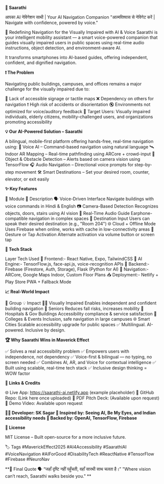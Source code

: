 **🧭 Saarathi**


आपका AI नेविगेशन साथी | Your AI Navigation Companion
"आत्मविश्वास से नेविगेट करें | Navigate with confidence, powered by voice."

🚀 Redefining Navigation for the Visually Impaired with AI & Voice
Saarathi is your intelligent mobility assistant — a smart voice-powered companion that guides visually impaired users in public spaces using real-time audio instructions, object detection, and environment-aware AI.

It transforms smartphones into AI-based guides, offering independent, confident, and dignified navigation.



**❗ The Problem**

Navigating public buildings, campuses, and offices remains a major challenge for the visually impaired due to:

🚫 Lack of accessible signage or tactile maps
❌ Dependency on others for navigation
❗ High risk of accidents or disorientation
🔇 Environments not optimized for voice/auditory feedback
🎯 Target Users:
Visually impaired individuals, elderly citizens, mobility-challenged users, and organizations promoting accessibility


**💡 Our AI-Powered Solution – Saarathi**

A bilingual, mobile-first platform offering hands-free, real-time navigation using:
🧠 Voice AI – Command-based navigation using natural language
🛰️ Indoor AR Mapping – Real-time pathfinding using ARCore + crowd-input
🧭 Object & Obstacle Detection – Alerts based on camera vision using TensorFlow
🎧 Audio Navigation – Directional voice prompts for step-by-step movement
🛠️ Smart Destinations – Set your desired room, counter, elevator, or exit easily


**✨ Key Features**

🔧 Module	🧠 Description
🗣️ Voice-Driven Interface	Navigate buildings with voice commands in Hindi & English
📷 Camera-Based Detection	Recognizes objects, doors, stairs using AI vision
📍 Real-Time Audio Guide	Earphone-compatible navigation in complex spaces
🧭 Destination Input	Users can speak their desired destination (e.g., "Room 204")
🌐 Cloud + Offline Mode	Uses Firebase when online, works with cache in low-connectivity areas
🫱 Gesture or Tap Activation	Alternate activation via volume button or screen tap

**🧪 Tech Stack**

Layer	Tech Used
📱 Frontend:- React Native, Expo, TailwindCSS
🧠 AI Engine:- 	TensorFlow.js, face-api.js, voice-recognition APIs
🔗 Backend:- 	Firebase (Firestore, Auth, Storage), Flask (Python for AI)
📡 Navigation:-	ARCore, Google Maps Indoor, Custom Floor Plans
📥 Deployment:-	Netlify + Play Store PWA + Fallback Mode

**📈 Real-World Impact**

👥 Group	💡 Impact
👨‍🦯 Visually Impaired	Enables independent and confident building navigation
👵 Seniors	Reduces fall risks, increases mobility
🏥 Hospitals & Gov Buildings	Accessibility compliance & service satisfaction
🏫 Colleges & Events	Inclusion, safe navigation in large campuses
🌐 Smart Cities	Scalable accessibility upgrade for public spaces
✅ Multilingual. AI-powered. Inclusive by design.



**🏆 Why Saarathi Wins in Maverick Effect**

✅ Solves a real accessibility problem
✅ Empowers users with independence, not dependency
✅ Voice-first & bilingual — no typing, no screen needed
✅ Combines AI, AR, and Voice for contextual intelligence
✅ Built using scalable, real-time tech stack
✅ Inclusive design thinking = WOW factor



**📂 Links & Credits**

🌐 Live App: https://saarathi-ai.netlify.app (example placeholder)
💾 GitHub Repo: (Link here once uploaded)
📄 PDF Pitch Deck: (Available upon request)
🎥 Demo Video: Available upon request


**👨‍💻 Developer: SK Sagar 
🧠 Inspired by: Seeing AI, Be My Eyes, and Indian accessibility needs
🎨 Backed by: OpenAI, TensorFlow, Firebase**


**📄 License**

MIT License – Built open-source for a more inclusive future.

🏷 Tags
#MaverickEffect2025 #AI4Accessibility #SaarathiAI #VoiceNavigation #AIForGood #DisabilityTech #ReactNative #TensorFlow #Firebase #NeuroNav

**💬 Final Quote
🗣️ “जहाँ दृष्टि नहीं पहुँचती, वहाँ सारथी साथ चलता है।”
"Where vision can’t reach, Saarathi walks beside you."
**
